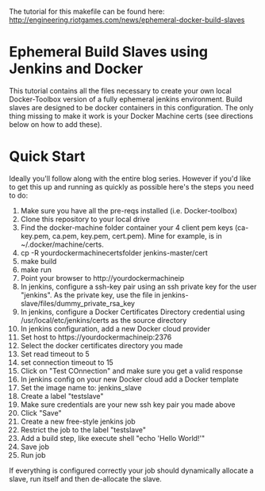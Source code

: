 The tutorial for this makefile can be found here: http://engineering.riotgames.com/news/ephemeral-docker-build-slaves

# Ephemeral Build Slaves using Jenkins and Docker

This tutorial contains all the files necessary to create your own local Docker-Toolbox version of a fully ephemeral jenkins environment.  Build slaves are designed to
be docker containers in this configuration. The only thing missing to make it work is your Docker Machine certs (see directions below on how to add these).

# Quick Start

Ideally you'll follow along with the entire blog series. However if you'd like to get this up and running as quickly as possible here's the steps you need to do:

1. Make sure you have all the pre-reqs installed (i.e. Docker-toolbox)
2. Clone this repository to your local drive
3. Find the docker-machine folder container your 4 client pem keys (ca-key.pem, ca.pem, key.pem, cert.pem). Mine for example, is in ~/.docker/machine/certs.
4. cp -R yourdockermachinecertsfolder jenkins-master/cert
5. make build
6. make run
7. Point your browser to http://yourdockermachineip
8. In jenkins, configure a ssh-key pair using an ssh private key for the user "jenkins". As the private key, use the file in jenkins-slave/files/dummy\_private\_rsa\_key
9. In jenkins, configure a Docker Certificates Directory credential using /usr/local/etc/jenkins/certs as the source directory
10. In jenkins configuration, add a new Docker cloud provider
  1. Set host to https://yourdockermachineip:2376
  2. Select the docker certificates directory you made
  3. Set read timeout to 5
  4. set connection timeout to 15
  5. Click on "Test COnnection" and make sure you get a valid response
11. In jenkins config on your new Docker cloud add a Docker template
  1. Set the image name to: jenkins\_slave
  2. Create a label "testslave"
  3. Make sure credentials are your new ssh key pair you made above
  4. Click "Save"
12. Create a new free-style jenkins job
  1. Restrict the job to the label "testslave"
  2. Add a build step, like execute shell "echo 'Hello World!'"
  3. Save job
  4. Run job
  
If everything is configured correctly your job should dynamically allocate a slave, run itself and then de-allocate the slave.
